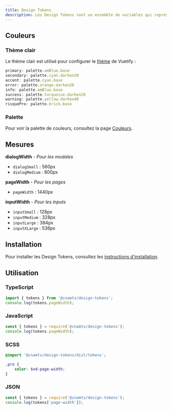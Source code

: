 ```yaml
---
title: Design Tokens
description: Les Design Tokens sont un ensemble de variables qui représentent les décisions de Design et remplacent les valeurs statiques dans le code.
---
```


## Couleurs

### Thème clair

Le thème clair est utilisé pour configurer le [thème](https://vuetifyjs.com/en/features/theme/) de Vuetify :

```js
primary: palette.amBlue.base
secondary: palette.cyan.darken20
accent: palette.cyan.base
error: palette.orange.darken20
info: palette.amBlue.base
success: palette.turquoise.darken20
warning: palette.yellow.darken40
risquePro: palette.brick.base
```

### Palette

Pour voir la palette de couleurs, consultez la page [Couleurs](/fondamentaux/couleurs).

## Mesures

<doc-design-tokens-width></doc-design-tokens-width>

**dialogWidth** - _Pour les modales_

- `dialogSmall` : 560px
- `dialogMedium` : 800px

**pageWidth** - _Pour les pages_

- `pageWidth` : 1440px

**inputWidth** - _Pour les inputs_

- `inputSmall` : 128px
- `inputMedium` : 328px
- `inputLarge` : 384px
- `inputXLarge` : 536px

## Installation

Pour installer les Design Tokens, consultez les [instructions d'installation](/installation#composants/design-tokens).

## Utilisation

### TypeScript

```ts
import { tokens } from '@cnamts/design-tokens';
console.log(tokens.pageWidth);
```

### JavaScript

```js
const { tokens } = require('@cnamts/design-tokens');
console.log(tokens.pageWidth);
```

### SCSS

```scss
@import '@cnamts/design-tokens/dist/tokens';

.pro {
	color: $vd-page-width;
}
```

### JSON

```js
const { tokens } = require('@cnamts/design-tokens');
console.log(tokens['page-width']);
```
